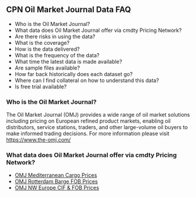 ## CPN Oil Market Journal Data FAQ
* Who is the Oil Market Journal?
* What data does Oil Market Journal offer via cmdty Pricing Network?
* Are there risks in using the data?
* What is the coverage?
* How is the data delivered?
* What is the frequency of the data?
* What time the latest data is made available?
* Are sample files available?
* How far back historically does each dataset go?
* Where can I find collateral on how to understand this data?
* Is free trial available?

### Who is the Oil Market Journal?
The Oil Market Journal (OMJ) provides a wide range of oil market solutions including pricing on European refined product markets, enabling oil distributors, service stations, traders, and other large-volume oil buyers to make informed trading decisions. For more information please visit https://www.the-omj.com/


### What data does Oil Market Journal offer via cmdty Pricing Network?
* [OMJ Mediterranean Cargo Prices](https://www.barchart.com/solutions/data/market/OMJ_MED_CAR)
* [OMJ Rotterdam Barge FOB Prices](https://www.barchart.com/solutions/data/market/OMJ_RTD_BRG)
* [OMJ NW Europe CIF & FOB Prices](https://www.barchart.com/solutions/data/market/OMJ_RTD_CAR)

